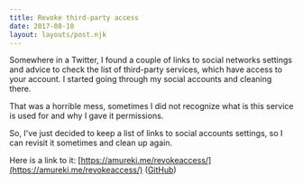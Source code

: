 ```yaml
---
title: Revoke third-party access
date: 2017-08-10
layout: layouts/post.njk
---
```

Somewhere in a Twitter, I found a couple of links to social networks settings
and advice to check the list of third-party services, which have access to your account.
I started going through my social accounts and cleaning there.

That was a horrible mess, sometimes I did not recognize what is this service
is used for and why I gave it permissions.

So, I've just decided to keep a list of links to social accounts settings,
so I can revisit it sometimes and clean up again.

Here is a link to it: [https://amureki.me/revokeaccess/](https://amureki.me/revokeaccess/)
([GitHub](https://github.com/amureki/revokeaccess))
